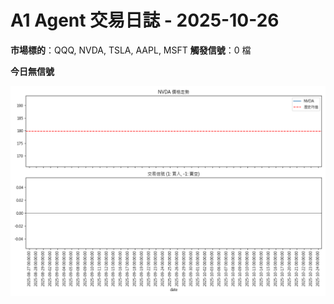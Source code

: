 # A1 Agent 交易日誌 - 2025-10-26

**市場標的**：QQQ, NVDA, TSLA, AAPL, MSFT
**觸發信號**：0 檔

**今日無信號**

![信號圖表](daily_signal_chart.png)
